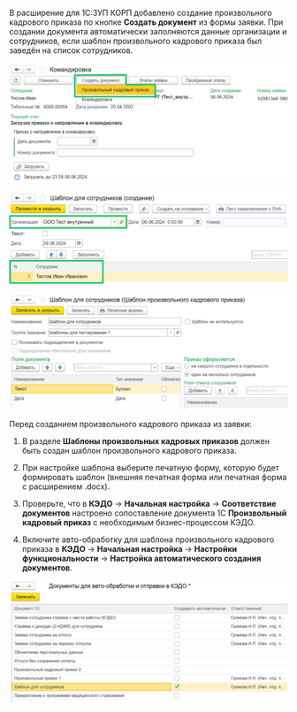 В расширение для 1С:ЗУП КОРП добавлено создание произвольного кадрового приказа по кнопке **Создать документ** из формы заявки. При создании документа автоматически заполняются данные организации и сотрудников, если шаблон произвольного кадрового приказа был заведён на список сотрудников.

![](./assets/event_arbitrary_decree_create_1.png)

![](./assets/event_arbitrary_decree_create_2.png)

![](./assets/event_arbitrary_decree_create_3.png)

Перед созданием произвольного кадрового приказа из заявки:

1. В разделе **Шаблоны произвольных кадровых приказов** должен быть создан шаблон произвольного кадрового приказа.

2. При настройке шаблона выберите печатную форму, которую будет формировать шаблон (внешняя печатная форма или печатная форма с расширением .docx).

3. Проверьте, что в **КЭДО** → **Начальная настройка** → **Соответствие документов** настроено сопоставление документа 1С **Произвольный кадровый приказ** с необходимым бизнес-процессом КЭДО.

4. Включите авто-обработку для шаблона произвольного кадрового приказа в **КЭДО** → **Начальная настройка** → **Настройки функциональности** → **Настройка автоматического создания документов**.

![](./assets/event_arbitrary_decree_settings.png)